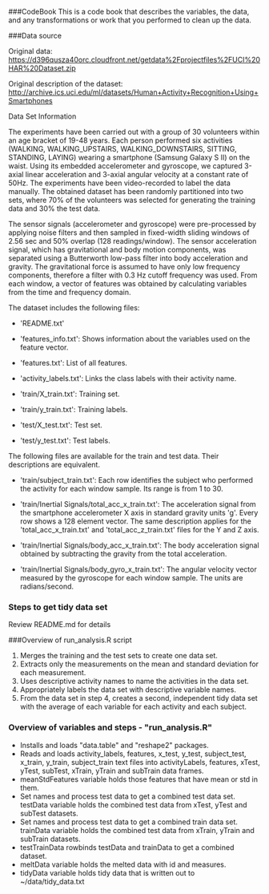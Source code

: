 ###CodeBook
This is a code book that describes the variables, the data, and any transformations or work that you performed to clean up the data.

###Data source

Original data: https://d396qusza40orc.cloudfront.net/getdata%2Fprojectfiles%2FUCI%20HAR%20Dataset.zip

Original description of the dataset: http://archive.ics.uci.edu/ml/datasets/Human+Activity+Recognition+Using+Smartphones

Data Set Information

The experiments have been carried out with a group of 30 volunteers within an age bracket of 19-48 years. Each person performed six activities (WALKING, WALKING_UPSTAIRS, WALKING_DOWNSTAIRS, SITTING, STANDING, LAYING) wearing a smartphone (Samsung Galaxy S II) on the waist. Using its embedded accelerometer and gyroscope, we captured 3-axial linear acceleration and 3-axial angular velocity at a constant rate of 50Hz. The experiments have been video-recorded to label the data manually. The obtained dataset has been randomly partitioned into two sets, where 70% of the volunteers was selected for generating the training data and 30% the test data.

The sensor signals (accelerometer and gyroscope) were pre-processed by applying noise filters and then sampled in fixed-width sliding windows of 2.56 sec and 50% overlap (128 readings/window). The sensor acceleration signal, which has gravitational and body motion components, was separated using a Butterworth low-pass filter into body acceleration and gravity. The gravitational force is assumed to have only low frequency components, therefore a filter with 0.3 Hz cutoff frequency was used. From each window, a vector of features was obtained by calculating variables from the time and frequency domain.

The dataset includes the following files:

-	'README.txt'

-	'features_info.txt': Shows information about the variables used on the feature vector.

-	'features.txt': List of all features.

-	'activity_labels.txt': Links the class labels with their activity name.

-	'train/X_train.txt': Training set.

-	'train/y_train.txt': Training labels.

-	'test/X_test.txt': Test set.

-	'test/y_test.txt': Test labels.

The following files are available for the train and test data. Their descriptions are equivalent.

-	'train/subject_train.txt': Each row identifies the subject who performed the activity for each window sample. Its range is from 1 to 30.

-	'train/Inertial Signals/total_acc_x_train.txt': The acceleration signal from the smartphone accelerometer X axis in standard gravity units 'g'. Every row shows a 128 element 	vector. The same description applies for the 'total_acc_x_train.txt' and 'total_acc_z_train.txt' files for the Y and Z axis.

-	'train/Inertial Signals/body_acc_x_train.txt': The body acceleration signal obtained by subtracting the gravity from the total acceleration.

-	'train/Inertial Signals/body_gyro_x_train.txt': The angular velocity vector measured by the gyroscope for each window sample. The units are radians/second.

### Steps to get tidy data set 

Review README.md for details

###Overview of run_analysis.R script 

1. Merges the training and the test sets to create one data set.
2. Extracts only the measurements on the mean and standard deviation for each measurement.
3. Uses descriptive activity names to name the activities in the data set.
4. Appropriately labels the data set with descriptive variable names.
5. From the data set in step 4, creates a second, independent tidy data set with the average of each variable for each activity and each subject.
 

### Overview of variables and steps - "run_analysis.R"

-	Installs and loads "data.table" and "reshape2" packages.
-	Reads and loads activity_labels, features, x_test, y_test, subject_test, x_train, y_train, subject_train text files into activityLabels, features, xTest, yTest, subTest, xTrain, yTrain and subTrain data frames.
-	meanStdFeatures variable holds those features that have mean or std in them.
-	Set names and process test data to get a combined test data set. testData variable holds the combined test data from xTest, yTest and subTest datasets.
-	Set names and process test data to get a combined train data set. trainData variable holds the combined test data from xTrain, yTrain and subTrain datasets.
-	testTrainData rowbinds testData and trainData to get a combined dataset.
-	meltData variable holds the melted data with id and measures.
-	tidyData variable holds tidy data that is written out to ~/data/tidy_data.txt
